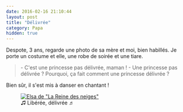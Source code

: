 ```yaml
---
date: 2016-02-16 21:10:44
layout: post
title: "Délivrée"
category: Papa
hidden: true
---
```


Despote, 3 ans, regarde une photo de sa mère et moi, bien habillés. Je porte un costume et elle, une robe de soirée et une tiare.

> \- C'est une princesse pas délivrée, maman !
> \- Une princesse pas délivrée ? Pourquoi, ça fait comment une princesse délivrée ?

Bien sûr, il s'est mis à danser en chantant !

<figure>
<a data-featherlight="image" href="/assets/images/papa/2016-02-19/1.gif" title="Voir en plus grand">
      <img src="/assets/images/papa/2016-02-19/1.gif" alt="Elsa de &quot;La Reine des neiges&quot;" />
  </a>
  <figcaption>♫ Libérée, délivrée ♬</figcaption>
</figure>
